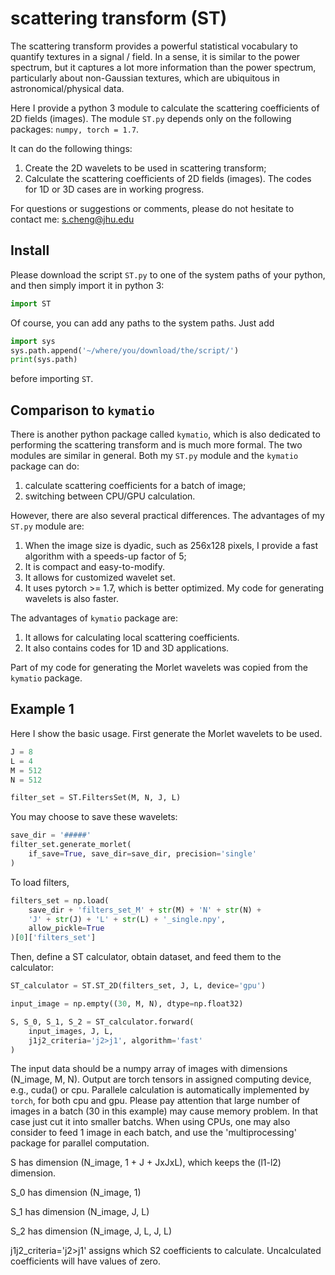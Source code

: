 # scattering transform (ST)

The scattering transform provides a powerful statistical vocabulary to quantify textures in a signal / field. In a sense, it is similar to the power spectrum, but it captures a lot more information than the power spectrum, particularly about non-Gaussian textures, which are ubiquitous in astronomical/physical data.

Here I provide a python 3 module to calculate the scattering coefficients of 2D fields (images). The module `ST.py` depends only on the following packages: 
`numpy, torch = 1.7`. 

It can do the following things:
1. Create the 2D wavelets to be used in scattering transform;
2. Calculate the scattering coefficients of 2D fields (images).
The codes for 1D or 3D cases are in working progress.

For questions or suggestions or comments, please do not hesitate to contact me: s.cheng@jhu.edu

## Install
Please download the script `ST.py` to one of the system paths of your python, and then simply import it in python 3:
```python
import ST
```
Of course, you can add any paths to the system paths. Just add
```python
import sys
sys.path.append('~/where/you/download/the/script/')
print(sys.path)
```
before importing `ST`.

## Comparison to `kymatio`

There is another python package called `kymatio`, which is also dedicated to performing the scattering transform and is much more formal. The two modules are similar in general. Both my `ST.py` module and the `kymatio` package can do:
1. calculate scattering coefficients for a batch of image;
2. switching between CPU/GPU calculation.

However, there are also several practical differences. The advantages of my `ST.py` module are:
1. When the image size is dyadic, such as 256x128 pixels, I provide a fast algorithm with a speeds-up factor of 5;
2. It is compact and easy-to-modify.
3. It allows for customized wavelet set.
4. It uses pytorch >= 1.7, which is better optimized. My code for generating wavelets is also faster.

The advantages of `kymatio` package are:
1. It allows for calculating local scattering coefficients.
2. It also contains codes for 1D and 3D applications.

Part of my code for generating the Morlet wavelets was copied from the `kymatio` package.

## Example 1

Here I show the basic usage. First generate the Morlet wavelets to be used.
```python
J = 8
L = 4
M = 512
N = 512

filter_set = ST.FiltersSet(M, N, J, L)
```
You may choose to save these wavelets:
```python
save_dir = '#####'
filter_set.generate_morlet(
    if_save=True, save_dir=save_dir, precision='single'
)
```
To load filters,
```python
filters_set = np.load(
    save_dir + 'filters_set_M' + str(M) + 'N' + str(N) + 
    'J' + str(J) + 'L' + str(L) + '_single.npy',
    allow_pickle=True
)[0]['filters_set']
```
Then, define a ST calculator, obtain dataset, and feed them to the calculator:
```python
ST_calculator = ST.ST_2D(filters_set, J, L, device='gpu')

input_image = np.empty((30, M, N), dtype=np.float32)

S, S_0, S_1, S_2 = ST_calculator.forward(
    input_images, J, L, 
    j1j2_criteria='j2>j1', algorithm='fast'
)

```

The input data should be a numpy array of images with dimensions (N_image, M, N). Output are torch tensors in assigned computing device, e.g., cuda() or cpu. Parallele calculation is automatically implemented by `torch`, for both cpu and gpu. Please pay attention that large number of images in a batch (30 in this example) may cause memory problem. In that case just cut it into smaller batchs. When using CPUs, one may also consider to feed 1 image in each batch, and use the 'multiprocessing' package for parallel computation.

S has dimension (N_image, 1 + J + JxJxL), which keeps the (l1-l2) dimension.

S_0 has dimension (N_image, 1)

S_1 has dimension (N_image, J, L)

S_2 has dimension (N_image, J, L, J, L)

j1j2_criteria='j2>j1' assigns which S2 coefficients to calculate. Uncalculated
coefficients will have values of zero.

